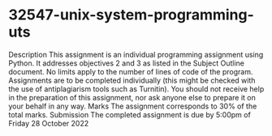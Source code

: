 # 32547-unix-system-programming-uts
Description
This assignment is an individual programming assignment using Python. It addresses objectives
2 and 3 as listed in the Subject Outline document.
No limits apply to the number of lines of code of the program.
Assignments are to be completed individually (this might be checked with the use of antiplagiarism tools such as Turnitin). You should not receive help in the preparation of this
assignment, nor ask anyone else to prepare it on your behalf in any way.
Marks
The assignment corresponds to 30% of the total marks.
Submission
The completed assignment is due by 5:00pm of Friday 28 October 2022
